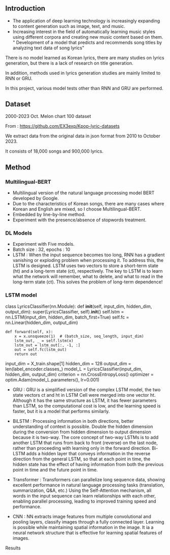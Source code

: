 
# <K-POP Title Recommendation Based on Multilingual-BERT>

## Introduction
- The application of deep learning technology is increasingly expanding to content generation such as image, text, and music.
- Increasing interest in the field of automatically learning music styles using different corpora and creating new music content based on them.
" Development of a model that predicts and recommends song titles by analyzing text data of song lyrics"

There is no model learned as Korean lyrics, there are many studies on lyrics generation, but there is a lack of research on title generation.

In addition, methods used in lyrics generation studies are mainly limited to RNN or GRU.

In this project, various model tests other than RNN and GRU are performed.

## Dataset

2000-2023 Oct. Melon chart 100 dataset

From : https://github.com/EX3exp/Kpop-lyric-datasets

We extract data from the original data in json format from 2010 to October 2023.

It consists of 18,000 songs and 900,000 lyrics.

## Method

### Multilingual-BERT
- Multilingual version of the natural language processing model BERT developed by Google.
- Due to the characteristics of Korean songs, there are many cases where Korean and English are mixed, so I choose Multilingual-BERT.
- Embedded by line-by-line method.
- Experiment with the presence/absence of stopwords treatment.

### DL Models
- Experiment with Five models.
- Batch size : 32, epochs : 10
- LSTM : When the input sequence becomes too long, RNN has a gradient vanishing or exploding problem when processing it. To address this, the LSTM is designed. LSTM uses two vectors to store a short-term state (ht) and a long-term state (ct), respectively. The key to LSTM is to learn what the network will remember, what to delete, and what to read in the long-term state (ct). This solves the problem of long-term dependence!

### LSTM model

class LyricsClassifier(nn.Module):
    def __init__(self, input_dim, hidden_dim, output_dim):
        super(LyricsClassifier, self).__init__()
        self.lstm = nn.LSTM(input_dim, hidden_dim, batch_first=True)
        self.fc = nn.Linear(hidden_dim, output_dim)

    def forward(self, x):
        x = x.unsqueeze(1)  # (batch_size, seq_length, input_dim)
        lstm_out, _ = self.lstm(x)
        lstm_out = lstm_out[:, -1, :]
        out = self.fc(lstm_out)
        return out
input_dim = X_train.shape[1]
hidden_dim = 128
output_dim = len(label_encoder.classes_)
model_L = LyricsClassifier(input_dim, hidden_dim, output_dim)
criterion = nn.CrossEntropyLoss()
optimizer = optim.Adam(model_L.parameters(), lr=0.001)

- GRU : GRU is a simplified version of the complex LSTM model, the two state vectors ct and ht in LSTM Cell were merged into one vector ht. Although it has the same structure as LSTM, it has fewer parameters than LSTM, so the computational cost is low, and the learning speed is faster, but it is a model that performs similarly.


- BiLSTM : Processing information in both directions, better understanding of context is possible. Double the hidden dimension during the conversion from hidden dimension to output dimension because it is two-way. The core concept of two-way LSTMs is to add another LSTM that runs from back to front (reverse) on the last node, rather than proceeding with learning only in the forward direction. Bi-LSTM adds a hidden layer that conveys information in the reverse direction from the general LSTM, so that at each point in time, the hidden state has the effect of having information from both the previous point in time and the future point in time.
- Transformer : Transformers can parallelize long sequence data, showing excellent performance in natural language processing tasks (translation, summarization, Q&A, etc.) Using the Self-Attention mechanism, all words in the input sequence can learn relationships with each other, enabling parallel processing, leading to improved training speed and performance.
- CNN : NN extracts image features from multiple convolutional and pooling layers, classify images through a fully connected layer. Learning is possible while maintaining spatial information in the image. It ia a neural network structure that is effective for learning spatial features of images.

Results
